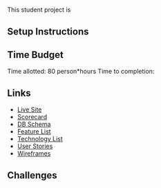 #
This student project is

## Setup Instructions

## Time Budget
Time allotted: 80 person*hours
Time to completion:

## Links
- [Live Site](https://aa-capstone.herokuapp.com/)
- [Scorecard](https://docs.google.com/spreadsheets/d/1q0Si8iOlSxLZ8mbcJQUrQwm-4LoPyUtGMN8frIeQGcA/)
- [DB Schema](https://github.com/ntseng/aa-capstone/wiki/DB-Schema)
- [Feature List](https://github.com/ntseng/aa-capstone/wiki/Feature-List)
- [Technology List](https://github.com/ntseng/aa-capstone/wiki/Technology-List)
- [User Stories](https://github.com/ntseng/aa-capstone/wiki/User-Stories)
- [Wireframes](https://github.com/ntseng/aa-capstone/wiki/Wireframes)

## Challenges
